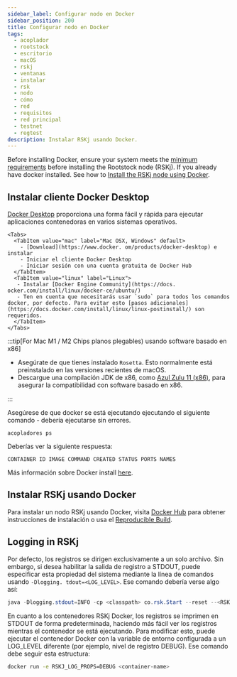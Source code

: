 ```yaml
---
sidebar_label: Configurar nodo en Docker
sidebar_position: 200
title: Configurar nodo en Docker
tags:
  - acoplador
  - rootstock
  - escritorio
  - macOS
  - rskj
  - ventanas
  - instalar
  - rsk
  - nodo
  - cómo
  - red
  - requisitos
  - red principal
  - testnet
  - regtest
description: Instalar RSKj usando Docker.
---
```


Before installing Docker, ensure your system meets the [minimum requirements](/node-operators/setup/requirements/) before installing the Rootstock node (RSKj).
If you already have docker installed. See how to [Install the RSKj node using Docker](#install-rskj-using-docker).

## Instalar cliente Docker Desktop

[Docker Desktop](https://www.docker.com/products/docker-desktop/) proporciona una forma fácil y rápida para ejecutar aplicaciones contenedoras en varios sistemas operativos.

```mdx-code-block
<Tabs>
  <TabItem value="mac" label="Mac OSX, Windows" default>
    - [Download](https://www.docker. om/products/docker-desktop) e instalar
    - Iniciar el cliente Docker Desktop
    - Iniciar sesión con una cuenta gratuita de Docker Hub
  </TabItem>
  <TabItem value="linux" label="Linux">
   - Instalar [Docker Engine Community](https://docs. ocker.com/install/linux/docker-ce/ubuntu/)
   - Ten en cuenta que necesitarás usar `sudo` para todos los comandos docker, por defecto. Para evitar esto [pasos adicionales](https://docs.docker.com/install/linux/linux-postinstall/) son requeridos.
  </TabItem>
</Tabs>
```

:::tip[For Mac M1 / M2 Chips planos plegables) usando software basado en x86]

- Asegúrate de que tienes instalado `Rosetta`. Esto normalmente está preinstalado en las versiones recientes de macOS.
- Descargue una compilación JDK de x86, como [Azul Zulu 11 (x86)](https://www.azul.com/downloads/?version=java-11-lts\&os=macos\&package=jdk), para asegurar la compatibilidad con software basado en x86.

:::

Asegúrese de que docker se está ejecutando ejecutando el siguiente comando - debería ejecutarse sin errores.

```shell
acopladores ps
```

Deberías ver la siguiente respuesta:

```text
CONTAINER ID IMAGE COMMAND CREATED STATUS PORTS NAMES
```

Más información sobre Docker install [here](https://docs.docker.com/install/).

## Instalar RSKj usando Docker

Para instalar un nodo RSKj usando Docker, visita [Docker Hub](https://hub.docker.com/r/rsksmart/rskj) para obtener instrucciones de instalación o usa el [Reproducible Build](/node-operators/setup/reproducible-build).

## Logging in RSKj

Por defecto, los registros se dirigen exclusivamente a un solo archivo. Sin embargo, si desea habilitar la salida de registro a STDOUT, puede especificar esta propiedad del sistema mediante la línea de comandos usando `-Dlogging. tdout=<LOG_LEVEL>`. Ese comando debería verse algo así:

```java
java -Dlogging.stdout=INFO -cp <classpath> co.rsk.Start --reset --<RSK network>
```

En cuanto a los contenedores RSKj Docker, los registros se imprimen en STDOUT de forma predeterminada, haciendo más fácil ver los registros mientras el contenedor se está ejecutando. Para modificar esto, puede ejecutar el contenedor Docker con la variable de entorno configurada a un LOG_LEVEL diferente (por ejemplo, nivel de registro DEBUG). Ese comando debe seguir esta estructura:

```bash
docker run -e RSKJ_LOG_PROPS=DEBUG <container-name>
```
